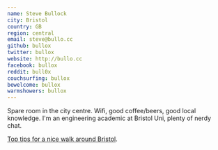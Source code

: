 ```yaml
---
name: Steve Bullock
city: Bristol
country: GB
region: central
email: steve@bullo.cc
github: bullox
twitter: bullox
website: http://bullo.cc
facebook: bullox
reddit: bull0x
couchsurfing: bullox
bewelcome: bullox
warmshowers: bullox
---
```


Spare room in the city centre. Wifi, good coffee/beers, good local knowledge. I'm an engineering academic at Bristol Uni, plenty of nerdy chat.

[Top tips for a nice walk around Bristol](https://www.reddit.com/r/bristol/comments/2wl624/free_things_to_dodays_out_in_bristol/cosei63/).
